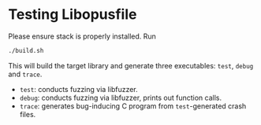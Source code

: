 # Testing Libopusfile

Please ensure stack is properly installed. Run
```bash
./build.sh
```
This will build the target library and generate three executables: `test`, `debug` and `trace`.
- `test`: conducts fuzzing via libfuzzer.
- `debug`: conducts fuzzing via libfuzzer, prints out function calls.
- `trace`: generates bug-inducing C program from `test`-generated crash files.
